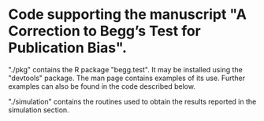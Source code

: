 # Code supporting the manuscript "A Correction to Begg’s Test for Publication Bias".

"./pkg" contains the R package "begg.test". It may be installed using the "devtools"
package. The man page contains examples of its use. Further examples
can also be found in the code described below.

"./simulation" contains the routines used to obtain the results reported in the simulation section.
